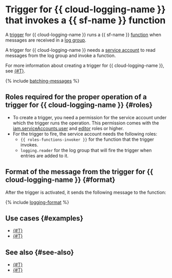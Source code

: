 # Trigger for {{ cloud-logging-name }} that invokes a {{ sf-name }} function

A [trigger](../trigger/) for {{ cloud-logging-name }} runs a {{ sf-name }} [function](../function.md) when messages are received in a [log group](../../../logging/concepts/log-group.md).

A trigger for {{ cloud-logging-name }} needs a [service account](../../../iam/concepts/users/service-accounts.md) to read messages from the log group and invoke a function.

For more information about creating a trigger for {{ cloud-logging-name }}, see [{#T}](../../operations/trigger/cloud-logging-trigger-create.md).

{% include [batching-messages](../../../_includes/functions/batching-messages.md) %}

## Roles required for the proper operation of a trigger for {{ cloud-logging-name }} {#roles}

* To create a trigger, you need a permission for the service account under which the trigger runs the operation. This permission comes with the [iam.serviceAccounts.user](../../../iam/concepts/access-control/roles.md#sa-user) and [editor](../../../iam/concepts/access-control/roles.md#editor) roles or higher.
* For the trigger to fire, the service account needs the following roles:
    * `{{ roles-functions-invoker }}` for the function that the trigger invokes.
    * `logging.reader` for the log group that will fire the trigger when entries are added to it.

## Format of the message from the trigger for {{ cloud-logging-name }} {#format}

After the trigger is activated, it sends the following message to the function:

{% include [logging-format](../../../_includes/functions/logging-format.md) %}

## Use cases {#examples}

* [{#T}](../../tutorials/logging-functions.md)
* [{#T}](../../tutorials/logging.md)

## See also {#see-also}

* [{#T}](../../../serverless-containers/concepts/trigger/cloud-logging-trigger.md)
* [{#T}](../../../api-gateway/concepts/trigger/cloud-logging-trigger.md)
